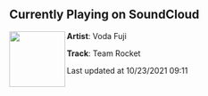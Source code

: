 ## Currently Playing on SoundCloud

[<img align="left" width="100" src="https://i1.sndcdn.com/artworks-vzUHtjuLJ6Ea0UeE-BGx6bQ-t500x500.jpg">](https://soundcloud.com/vodafuji/team-rocket?in_system_playlist=track-stations%3A1145585986)

**Artist**: Voda Fuji 

**Track**: Team Rocket

Last updated at 10/23/2021 09:11
